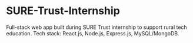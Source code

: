 # SURE-Trust-Internship
Full-stack web app built during SURE Trust internship to support rural tech education. Tech stack: React.js, Node.js, Express.js, MySQL/MongoDB.
